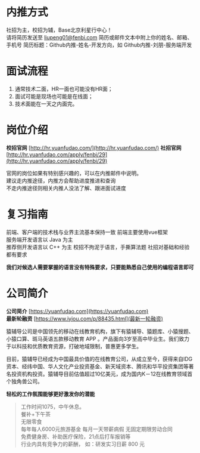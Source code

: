 ﻿# 内推方式    
    
社招为主，校招为辅，Base北京利星行中心！    
请将简历发送至 liupeng01@fenbi.com
简历或邮件文本中附上你的姓名、邮箱、手机号
简历标题：Github内推-姓名-开发方向，如 Github内推-刘朋-服务端开发    
    
# 面试流程    
    
1. 通常技术二面，HR一面也可能没有HR面；    
2. 面试可能是现场也可能是在线面；    
3. 技术面能在一天之内面完。    
    
# 岗位介绍    
    
**校招官网**   [http://hr.yuanfudao.com/](http://hr.yuanfudao.com/)
**社招官网**   [http://hr.yuanfudao.com/apply/fenbi/29](http://hr.yuanfudao.com/apply/fenbi/29)
    
官网的岗位如果有特别感兴趣的，可以在内推邮件中说明。    
建议走内推途径，内推方会帮助进度推进和查询    
不走内推途径则相关内推人没法了解、跟进面试进度    
    
# 复习指南    
    
前端、客户端的技术栈与业界主流基本保持一致 
前端主要使用vue框架   
服务端开发语言以 Java 为主    
推荐侧开发语言以 C++ 为主
校招不拘泥于语言，手撕算法题
社招对基础和经验都有要求
  
**我们对候选人需要掌握的语言没有特殊要求，只要能熟悉自己使用的编程语言即可**       
    
# 公司简介    
    
**公司简介**  [https://yuanfudao.com](https://yuanfudao.com)    
**最新轮融资** [https://www.iyiou.com/p/88435.html](最新一轮融资)
    
猿辅导公司是中国领先的移动在线教育机构，旗下有猿辅导、猿题库、小猿搜题、小猿口算、斑马英语五款移动教育 APP 。产品面向3岁至高中毕业生。我们致力于以科技和优质教育资源，打破地域限制，普惠更多学生。

目前，猿辅导已经成为中国最具价值的在线教育公司，从成立至今，获得来自IDG资本、经纬中国、华⼈文化产业投资基⾦、新天域资本、腾讯和华平投资集团等著名投资机构投资。猿辅导目前估值超过10亿美元，成为国内K－12在线教育领域首个独角兽公司。    
    
**轻松的工作氛围能够更好激发你的潜能**    
    
> 工作时间1075，中午休息。    
> 餐补+下午茶    
> 无限零食    
> 每年每人6000元旅游基金
> 每月一天带薪病假
> 无固定期限劳动合同   
> 免费健身房、补助医疗保险，21点后打车报销等       
> 行业内具有竞争力的薪酬， 如：研发实习日薪 800 元